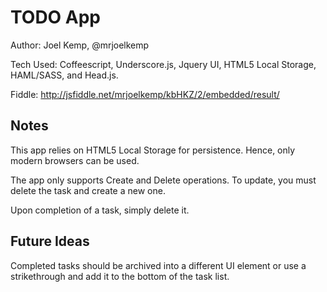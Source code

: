 TODO App
===========

Author: Joel Kemp, @mrjoelkemp

Tech Used: Coffeescript, Underscore.js, Jquery UI, HTML5 Local Storage, HAML/SASS, and Head.js.

Fiddle: http://jsfiddle.net/mrjoelkemp/kbHKZ/2/embedded/result/

## Notes
This app relies on HTML5 Local Storage for persistence. Hence, only modern browsers can be used.

The app only supports Create and Delete operations. To update, you must delete the task and create a new one.

Upon completion of a task, simply delete it.

## Future Ideas
Completed tasks should be archived into a different UI element or use a strikethrough and add it to the bottom of the task list.